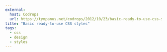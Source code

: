 ```yaml
---
external:
  host: Codrops
  url: https://tympanus.net/codrops/2012/10/23/basic-ready-to-use-css-styles/
title: "Basic ready-to-use CSS styles"
tags:
  - css
  - design
  - styles
---
```

